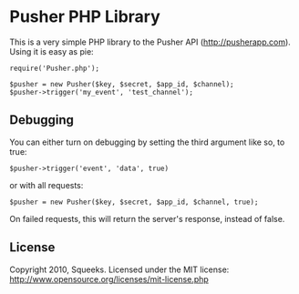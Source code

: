 Pusher PHP Library
==================

This is a very simple PHP library to the Pusher API (http://pusherapp.com).
Using it is easy as pie:

    require('Pusher.php');

    $pusher = new Pusher($key, $secret, $app_id, $channel);
    $pusher->trigger('my_event', 'test_channel');

Debugging
---------
You can either turn on debugging by setting the third argument like so, to true:

    $pusher->trigger('event', 'data', true)

or with all requests:

    $pusher = new Pusher($key, $secret, $app_id, $channel, true);

On failed requests, this will return the server's response, instead of false.

License
-------
Copyright 2010, Squeeks. Licensed under the MIT license: http://www.opensource.org/licenses/mit-license.php 

